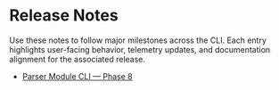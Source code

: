 # Release Notes

Use these notes to follow major milestones across the CLI. Each entry highlights
user-facing behavior, telemetry updates, and documentation alignment for the
associated release.

- [Parser Module CLI — Phase 8](parser-cli-phase8.md)

